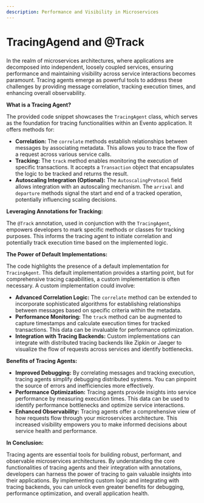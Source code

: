 ```yaml
---
description: Performance and Visibility in Microservices
---
```


# TracingAgend and @Track

###

In the realm of microservices architectures, where applications are decomposed into independent, loosely coupled services, ensuring performance and maintaining visibility across service interactions becomes paramount. Tracing agents emerge as powerful tools to address these challenges by providing message correlation, tracking execution times, and enhancing overall observability.

**What is a Tracing Agent?**

The provided code snippet showcases the `TracingAgent` class, which serves as the foundation for tracing functionalities within an Evento application. It offers methods for:

* **Correlation:** The `correlate` methods establish relationships between messages by associating metadata. This allows you to trace the flow of a request across various service calls.
* **Tracking:** The `track` method enables monitoring the execution of specific transactions. It accepts a `Transaction` object that encapsulates the logic to be tracked and returns the result.
* **Autoscaling Integration (Optional):** The `AutoscalingProtocol` field allows integration with an autoscaling mechanism. The `arrival` and `departure` methods signal the start and end of a tracked operation, potentially influencing scaling decisions.

**Leveraging Annotations for Tracking:**

The `@Track` annotation, used in conjunction with the `TracingAgent`, empowers developers to mark specific methods or classes for tracking purposes. This informs the tracing agent to initiate correlation and potentially track execution time based on the implemented logic.

**The Power of Default Implementations:**

The code highlights the presence of a default implementation for `TracingAgent`. This default implementation provides a starting point, but for comprehensive tracing capabilities, a custom implementation is often necessary. A custom implementation could involve:

* **Advanced Correlation Logic:** The `correlate` method can be extended to incorporate sophisticated algorithms for establishing relationships between messages based on specific criteria within the metadata.
* **Performance Monitoring:** The `track` method can be augmented to capture timestamps and calculate execution times for tracked transactions. This data can be invaluable for performance optimization.
* **Integration with Tracing Backends:** Custom implementations can integrate with distributed tracing backends like Zipkin or Jaeger to visualize the flow of requests across services and identify bottlenecks.

**Benefits of Tracing Agents:**

* **Improved Debugging:** By correlating messages and tracking execution, tracing agents simplify debugging distributed systems. You can pinpoint the source of errors and inefficiencies more effectively.
* **Performance Optimization:** Tracing agents provide insights into service performance by measuring execution times. This data can be used to identify performance bottlenecks and optimize service interactions.
* **Enhanced Observability:** Tracing agents offer a comprehensive view of how requests flow through your microservices architecture. This increased visibility empowers you to make informed decisions about service health and performance.

**In Conclusion:**

Tracing agents are essential tools for building robust, performant, and observable microservices architectures. By understanding the core functionalities of tracing agents and their integration with annotations, developers can harness the power of tracing to gain valuable insights into their applications. By implementing custom logic and integrating with tracing backends, you can unlock even greater benefits for debugging, performance optimization, and overall application health.
